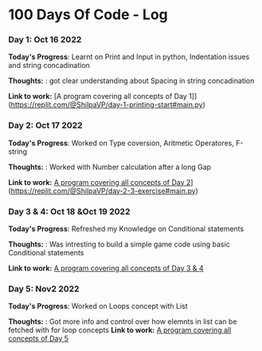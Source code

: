 # 100 Days Of Code - Log

### Day 1: Oct 16 2022

**Today's Progress**: Learnt on Print and Input in python, Indentation issues and string concadination

**Thoughts:** : got clear understanding about Spacing in string concadination 

**Link to work:** [A program covering all concepts of Day 1]](https://replit.com/@ShilpaVP/day-1-printing-start#main.py)

### Day 2: Oct 17 2022

**Today's Progress**: Worked on Type coversion, Aritmetic Operatores, F-string

**Thoughts:** : Worked with Number calculation after a long Gap

**Link to work:** [A program covering all concepts of Day 2](http://www.example.com)](https://replit.com/@ShilpaVP/day-2-3-exercise#main.py)
### Day 3 & 4: Oct 18 &Oct 19 2022

**Today's Progress**: Refreshed my Knowledge on Conditional statements 

**Thoughts:** : Was intresting to build a simple game code using basic Conditional statements

**Link to work:** [A program covering all concepts of Day 3 & 4](https://replit.com/@ShilpaVP/day-3-5-exercise#main.py)
### Day 5: Nov2 2022
**Today's Progress**: Worked on Loops concept with List

**Thoughts:** : Got more info and control over how elemnts in list can be fetched with for loop concepts
**Link to work:** [A program covering all concepts of Day 5](https://replit.com/@ShilpaVP/password-generator-start#main.py)


